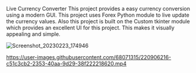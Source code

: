 Live Currency Converter
This project provides a easy currency conversion using a modern GUI. This project uses Forex Python module to live update the currency values.
Also this project is built on the Custom tkinter module which provides an excellent UI for this project.
This makes it visually appealing and simple.

![Screenshot_20230223_174946](https://user-images.githubusercontent.com/68071315/220905864-45842f03-16d0-43c7-80d0-84bc7ee1abd9.png)



https://user-images.githubusercontent.com/68071315/220906216-c51c3cb2-2353-40aa-9d29-38f222218620.mp4

